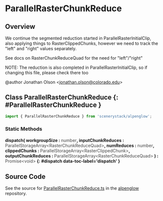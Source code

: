 # ParallelRasterChunkReduce

## Overview

We continue the segmented reduction started in ParallelRasterInitialClip, also applying things to RasterClippedChunks,
however we need to track the "left" and "right" values separately.

See docs on RasterChunkReduceQuad for the need for "left"/"right"

NOTE: The reduction is also completed in ParallelRasterInitialClip, so if changing this file, please check there too

@author Jonathan Olson &lt;jonathan.olson@colorado.edu&gt;

## Class ParallelRasterChunkReduce {: #ParallelRasterChunkReduce }


```js
import { ParallelRasterChunkReduce } from 'scenerystack/alpenglow';
```
### Static Methods

#### dispatch( workgroupSize : <span style="font-weight: 400; opacity: 80%;">number</span>, inputChunkReduces : <span style="font-weight: 400; opacity: 80%;">ParallelStorageArray&lt;RasterChunkReduceQuad&gt;</span>, numReduces : <span style="font-weight: 400; opacity: 80%;">number</span>, clippedChunks : <span style="font-weight: 400; opacity: 80%;">ParallelStorageArray&lt;RasterClippedChunk&gt;</span>, outputChunkReduces : <span style="font-weight: 400; opacity: 80%;">ParallelStorageArray&lt;RasterChunkReduceQuad&gt;</span> ) : <span style="font-weight: 400; opacity: 80%;">Promise&lt;void&gt;</span> {: #dispatch data-toc-label='dispatch' }



## Source Code

See the source for [ParallelRasterChunkReduce.ts](https://github.com/phetsims/alpenglow/blob/main/js/parallel/raster-clip/ParallelRasterChunkReduce.ts) in the [alpenglow](https://github.com/phetsims/alpenglow) repository.
